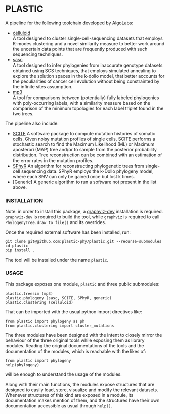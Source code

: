 # PLASTIC

A pipeline for the following toolchain developed by AlgoLabs:  
- [celluloid](https://github.com/AlgoLab/celluloid)  
    A tool designed to cluster single-cell-sequencing datasets that employs K-modes clustering and a novel similarity measure to better work around the uncertain data points that are frequently produced with such sequencing techniques.
- [sasc](https://github.com/sciccolella/sasc)  
    A tool designed to infer phylogenies from inaccurate genotype datasets obtained using SCS techniques, that employs simulated annealing to explore the solution spaces in the k-dollo model, that better accounts for the peculiarities of cancer cell evolution without being constrainted by the infinite sites assumption.
- [mp3](https://github.com/AlgoLab/mp3treesim)  
    A tool for comparisons between (potentially) fully labeled phylogenies with poly-occurring labels, with a similarity measure based on the comparison of the minimum topologies for each label triplet found in the two trees.

The pipeline also include:
- [SCITE](https://github.com/cbg-ethz/SCITE)
    A software package to compute mutation histories of somatic cells. Given noisy mutation profiles of single cells, SCITE performs a stochastic search to find the Maximum Likelihood (ML) or Maximum aposterori (MAP) tree and/or to sample from the posterior probability distribution. Tree reconstruction can be combined with an estimation of the error rates in the mutation profiles.
- [SPhyR](https://github.com/elkebir-group/SPhyR)
    An algorithm for reconstructing phylogenetic trees from single-cell sequencing data. SPhyR employs the k-Dollo phylogeny model, where each SNV can only be gained once but lost k times.
- [Generic]
    A generic algorithm to run a software not present in the list above.
    
### INSTALLATION

Note: in order to install this package, a [graphviz-dev](https://pygraphviz.github.io/documentation/stable/install.html) installation is required.
```graphviz-dev``` is required to build the tool, while ```graphviz``` is required to
call ```PhylogenyTree.draw_to_file()``` and its overrides.

Once the required external software has been installed, run:
```
git clone git@github.com:plastic-phy/plastic.git --recurse-submodules
cd plastic
pip install .
```
The tool will be installed under the name ```plastic```.

### USAGE

This package exposes one module, ```plastic``` and three public submodules:
```
plastic.treesim (mp3)
plastic.phylogeny (sasc, SCITE, SPhyR, generic)
plastic.clustering (celluloid)
```
That can be imported with the usual python import directives like:
```
from plastic import phylogeny as ph
from plastic.clustering import cluster_mutations
```

The three modules have been designed with the intent to closely mirror the behaviour of the three original tools while exposing them as library modules. Reading the original documentations of the tools and the documentation of the modules, which is 
reachable with the likes of:
```
from plastic import phylogeny
help(phylogeny)
```
will be enough to understand the usage of the modules.

Along with their main functions, the modules expose structures that are designed to easily load, store, visualize and modify the relevant datasets. Whenever structures of this kind are exposed in a module, its documentation makes mention of them, and the structures have their own documentation accessible as usual through ```help()```.

